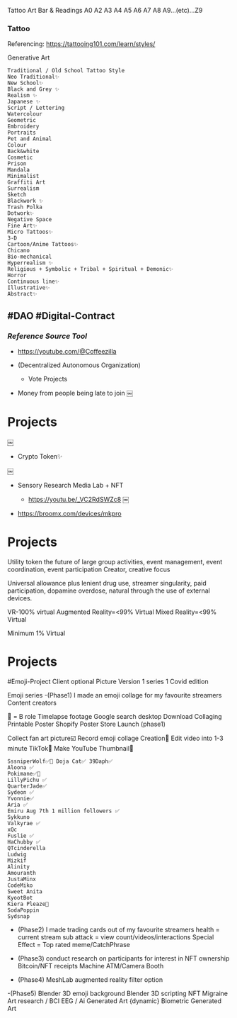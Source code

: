 Tattoo Art Bar & Readings
A0
A2
A3
A4
A5
A6
A7
A8
A9…(etc)…Z9



### Tattoo 
Referencing: https://tattooing101.com/learn/styles/

Generative Art 

	Traditional / Old School Tattoo Style
	Neo Traditional✨
	New School✨
	Black and Grey ✨
	Realism ✨	
	Japanese ✨
	Script / Lettering 
	Watercolour 
	Geometric
	Embroidery
	Portraits  
	Pet and Animal
	Colour
	Back&white
	Cosmetic
	Prison
	Mandala
	Minimalist
	Graffiti Art
	Surrealism
	Sketch
	Blackwork ✨
	Trash Polka
	Dotwork✨
	Negative Space
	Fine Art✨
	Micro Tattoos✨
	3-D
	Cartoon/Anime Tattoos✨
	Chicano
	Bio-mechanical
	Hyperrealism ✨
	Religious + Symbolic + Tribal + Spiritual + Demonic✨
	Horror
	Continuous line✨
	Illustrative✨
	Abstract✨


## #DAO #Digital-Contract
### ***Reference Source Tool***
- https://youtube.com/@Coffeezilla		

- (Decentralized Autonomous Organization)
	- Vote Projects 

- Money from people being late to join
￼
# Projects 
￼
- Crypto Token✨

￼
- Sensory Research Media Lab + NFT 
	- https://youtu.be/_VC2RdSWZc8
￼

- https://broomx.com/devices/mkpro


# Projects
Utility token the future of large group activities, event management, event coordination, event participation Creator, creative focus 

Universal allowance plus lenient drug use, streamer singularity, paid participation, dopamine overdose, natural through the use of external devices. 

VR-100% virtual 
Augmented Reality=<99% Virtual
Mixed Reality=<99%  Virtual 

Minimum 1% Virtual 


# Projects

#Emoji-Project 
Client optional Picture
Version 1 series 1 Covid edition 

Emoji series
-(Phase1)
I made an emoji collage for my favourite streamers Content creators

🎦 = B role Timelapse footage
	Google search desktop
	Download
	Collaging
	Printable Poster
	Shopify Poster Store Launch (phase1)

Collect fan art picture☑️
Record emoji collage Creation🔘
Edit video into 1-3 minute TikTok🔘
Make YouTube Thumbnail🔘

	SssniperWolf✅🎦 Doja Cat✅ 39Daph✅
	Aloona ✅
	Pokimane✅🎦
	LillyPichu ✅
	QuarterJade✅
	Sydeon ✅
	Yvonnie✅
	Aria ✅
	Emiru Aug 7th 1 million followers ✅
	Sykkuno
	Valkyrae ✅
	xQc
	Fuslie ✅
	HaChubby ✅
	QTcinderella
	Ludwig
	Mizkif 
	Alinity
	Amouranth
	JustaMinx
	CodeMiko
	Sweet Anita 
	KyootBot
	Kiera Pleaze🎦
	SodaPoppin
	Sydsnap

- (Phase2)
I made trading cards out of my favourite streamers
	health = current stream sub
	attack = view count/videos/interactions
	Special Effect = Top rated meme/CatchPhrase

- (Phase3)
conduct research on participants for interest in NFT ownership
Bitcoin/NFT receipts Machine ATM/Camera Booth 

- (Phase4)
MeshLab
augmented reality filter option

-(Phase5)
Blender 3D emoji background 
Blender 3D scripting NFT
Migraine Art research / BCI EEG /
Ai Generated Art {dynamic}
Biometric Generated Art


